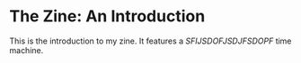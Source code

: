 # The Zine: An Introduction

This is the introduction to my zine. It features a *SFIJSDOFJSDJFSDOPF* time machine.
